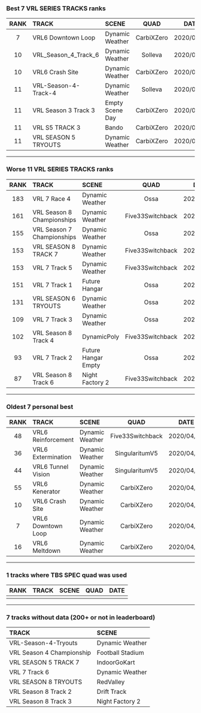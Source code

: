 ### Best 7 VRL SERIES TRACKS ranks
|RANK|TRACK|SCENE|QUAD|DATE|
|:---:|:---|:---|:---:|:---:|
|7|VRL6 Downtown Loop|Dynamic Weather|CarbiXZero|2020/04/28|
|10|VRL_Season_4_Track_6|Dynamic Weather|Solleva|2020/05/09|
|10|VRL6 Crash Site|Dynamic Weather|CarbiXZero|2020/04/28|
|11|VRL-Season-4-Track-4|Dynamic Weather|Solleva|2020/05/09|
|11|VRL Season 3 Track 3|Empty Scene Day|CarbiXZero|2020/05/18|
|11|VRL S5 TRACK 3|Bando|CarbiXZero|2020/05/13|
|11|VRL SEASON 5 TRYOUTS|Dynamic Weather|CarbiXZero|2020/05/18|
---
### Worse 11 VRL SERIES TRACKS ranks
|RANK|TRACK|SCENE|QUAD|DATE|
|:---:|:---|:---|:---:|:---:|
|183|VRL 7 Race 4|Dynamic Weather|Ossa|2020/12/02|
|161|VRL Season 8 Championships|Dynamic Weather|Five33Switchback|2022/02/16|
|155|VRL Season 7 Championships|Dynamic Weather|Ossa|2020/12/28|
|153|VRL SEASON 8 TRACK 7|Dynamic Weather|Five33Switchback|2022/01/25|
|153|VRL 7 Track 5|Dynamic Weather|Five33Switchback|2021/06/30|
|151|VRL 7 Track 1|Future Hangar|Ossa|2020/10/30|
|131|VRL SEASON 6 TRYOUTS|Dynamic Weather|Ossa|2020/09/14|
|109|VRL 7 Track 3|Dynamic Weather|Ossa|2020/11/19|
|102|VRL Season 8 Track 4|DynamicPoly|Five33Switchback|2022/01/18|
|93|VRL 7 Track 2|Future Hangar Empty|Ossa|2020/11/06|
|87|VRL Season 8 Track 6|Night Factory 2|Five33Switchback|2022/01/11|
---
### Oldest 7 personal best
|RANK|TRACK|SCENE|QUAD|DATE|
|:---:|:---|:---|:---:|:---:|
|48|VRL6 Reinforcement|Dynamic Weather|Five33Switchback|2020/04/05|
|36|VRL6 Extermination|Dynamic Weather|SingularitumV5|2020/04/10|
|44|VRL6 Tunnel Vision|Dynamic Weather|SingularitumV5|2020/04/16|
|55|VRL6 Kenerator|Dynamic Weather|CarbiXZero|2020/04/23|
|10|VRL6 Crash Site|Dynamic Weather|CarbiXZero|2020/04/28|
|7|VRL6 Downtown Loop|Dynamic Weather|CarbiXZero|2020/04/28|
|16|VRL6 Meltdown|Dynamic Weather|CarbiXZero|2020/04/28|
---
### 1 tracks where TBS SPEC quad was used
|RANK|TRACK|SCENE|QUAD|DATE|
|:---:|:---|:---|:---:|:---:|
||||||
---
### 7 tracks without data (200+ or not in leaderboard)
|TRACK|SCENE|
|:---|:---|
|VRL-Season-4-Tryouts|Dynamic Weather|
|VRL Season 4 Championship|Football Stadium|
|VRL SEASON 5 TRACK 7|IndoorGoKart|
|VRL 7 Track 6|Dynamic Weather|
|VRL SEASON 8 TRYOUTS|RedValley|
|VRL Season 8 Track 2|Drift Track|
|VRL Season 8 Track 3|Night Factory 2|
